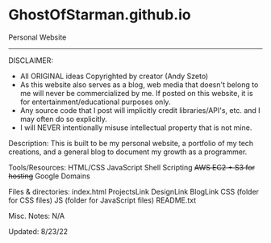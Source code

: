 # GhostOfStarman.github.io
Personal Website
*******************************************
DISCLAIMER:
- All ORIGINAL ideas Copyrighted by creator (Andy Szeto)
- As this website also serves as a blog, web media that doesn't belong to me will never be commercialized by me.
If posted on this website, it is for entertainment/educational purposes only.
- Any source code that I post will implicitly credit libraries/API's, etc. and I may often do so explicitly.
- I will NEVER intentionally misuse intellectual property that is not mine. 

Description:
This is built to be my personal website, a portfolio of my tech creations, and a general blog to document my growth as a programmer. 

Tools/Resources:
HTML/CSS
JavaScript
Shell Scripting
~~AWS EC2 + S3 for hosting~~
Google Domains

Files & directories:
index.html
ProjectsLink
DesignLink
BlogLink
CSS (folder for CSS files)
JS (folder for JavaScript files)
README.txt

Misc. Notes:
N/A

Updated: 8/23/22

